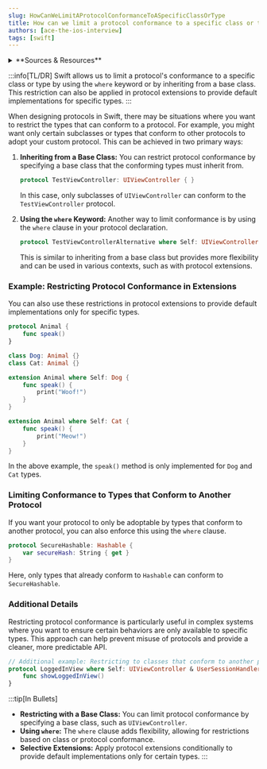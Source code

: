 ```yaml
---
slug: HowCanWeLimitAProtocolConformanceToASpecificClassOrType
title: How can we limit a protocol conformance to a specific class or type?
authors: [ace-the-ios-interview]
tags: [swift]
---
```


<details>
  <summary>**Sources & Resources**</summary>

  **Main Source:** [Ace the iOS Interview](https://aryamansharda.gumroad.com/l/tcvck)

  **Additional Sources:**

  
  **Further Reading:**

</details>

:::info[TL/DR]
Swift allows us to limit a protocol's conformance to a specific class or type by using the `where` keyword or by inheriting from a base class. This restriction can also be applied in protocol extensions to provide default implementations for specific types.
:::

When designing protocols in Swift, there may be situations where you want to restrict the types that can conform to a protocol. For example, you might want only certain subclasses or types that conform to other protocols to adopt your custom protocol. This can be achieved in two primary ways:

1. **Inheriting from a Base Class:**
   You can restrict protocol conformance by specifying a base class that the conforming types must inherit from.

   ```swift
   protocol TestViewController: UIViewController { }
   ```

   In this case, only subclasses of `UIViewController` can conform to the `TestViewController` protocol.

2. **Using the `where` Keyword:**
   Another way to limit conformance is by using the `where` clause in your protocol declaration.

   ```swift
   protocol TestViewControllerAlternative where Self: UIViewController { }
   ```

   This is similar to inheriting from a base class but provides more flexibility and can be used in various contexts, such as with protocol extensions.

### Example: Restricting Protocol Conformance in Extensions
You can also use these restrictions in protocol extensions to provide default implementations only for specific types.

```swift
protocol Animal {
    func speak()
}

class Dog: Animal {}
class Cat: Animal {}

extension Animal where Self: Dog {
    func speak() {
        print("Woof!")
    }
}

extension Animal where Self: Cat {
    func speak() {
        print("Meow!")
    }
}
```

In the above example, the `speak()` method is only implemented for `Dog` and `Cat` types.

### Limiting Conformance to Types that Conform to Another Protocol
If you want your protocol to only be adoptable by types that conform to another protocol, you can also enforce this using the `where` clause.

```swift
protocol SecureHashable: Hashable {
    var secureHash: String { get }
}
```

Here, only types that already conform to `Hashable` can conform to `SecureHashable`.

### Additional Details
Restricting protocol conformance is particularly useful in complex systems where you want to ensure certain behaviors are only available to specific types. This approach can help prevent misuse of protocols and provide a cleaner, more predictable API.

```swift
// Additional example: Restricting to classes that conform to another protocol
protocol LoggedInView where Self: UIViewController & UserSessionHandler {
    func showLoggedInView()
}
```

:::tip[In Bullets]
- **Restricting with a Base Class:** You can limit protocol conformance by specifying a base class, such as `UIViewController`.
- **Using `where`:** The `where` clause adds flexibility, allowing for restrictions based on class or protocol conformance.
- **Selective Extensions:** Apply protocol extensions conditionally to provide default implementations only for certain types.
:::
